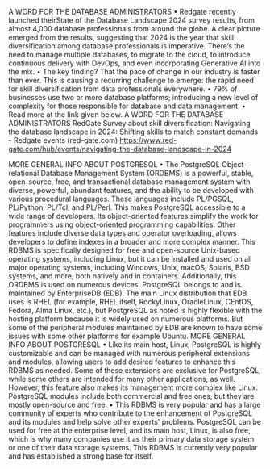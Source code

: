 A WORD FOR THE DATABASE ADMINISTRATORS
•
Redgate recently launched theirState of the Database Landscape 2024 survey results, from almost 4,000 database professionals from around the globe. A clear picture emerged from the results, suggesting that 2024 is the year that skill diversification among database professionals is imperative. There’s the need to manage multiple databases, to migrate to the cloud, to introduce continuous delivery with DevOps, and even incorporating Generative AI into the mix.
•
The key finding? That the pace of change in our industry is faster than ever. This is causing a recurring challenge to emerge: the rapid need for skill diversification from data professionals everywhere.
•
79% of businesses use two or more database platforms; introducing a new level of complexity for those responsible for database and data management.
•
Read more at the link given below.
A WORD FOR THE DATABASE ADMINISTRATORS
RedGate Survey about skill diversification:
Navigating the database landscape in 2024: Shifting skills to match constant demands - Redgate events (red-gate.com)
https://www.red-gate.com/hub/events/navigating-the-database-landscape-in-2024




MORE GENERAL INFO ABOUT POSTGRESQL
•
The PostgreSQL Object-relational Database Management System (ORDBMS) is a powerful, stable, open-source, free, and transactional database management system with diverse, powerful, abundant features, and the ability to be developed with various procedural languages. These languages include PL/PGSQL, PL/Python, PL/Tcl, and PL/Perl. This makes PostgreSQL accessible to a wide range of developers. Its object-oriented features simplify the work for programmers using object-oriented programming capabilities. Other features include diverse data types and operator overloading, allows developers to define indexes in a broader and more complex manner. This RDBMS is specifically designed for free and open-source Unix-based operating systems, including Linux, but it can be installed and used on all major operating systems, including Windows, Unix, macOS, Solaris, BSD systems, and more, both natively and in containers. Additionally, this ORDBMS is used on numerous devices. PostgreSQL belongs to and is maintained by EnterpriseDB (EDB). The main Linux distribution that EDB uses is RHEL (for example, RHEL itself, RockyLinux, OracleLinux, CEntOS, Fedora, Alma Linux, etc.), but PostgreSQL as noted is highly flexible with the hosting platform because it is widely used on numerous platforms. But some of the peripheral modules maintained by EDB are known to have some issues with some other platforms for example Ubuntu.
MORE GENERAL INFO ABOUT POSTGRESQL
•
Like its main host, Linux, PostgreSQL is highly customizable and can be managed with numerous peripheral extensions and modules, allowing users to add desired features to enhance this RDBMS as needed. Some of these extensions are exclusive for PostgreSQL, while some others are intended for many other applications, as well. However, this feature also makes its management more complex like Linux. PostgreSQL modules include both commercial and free ones, but they are mostly open-source and free.
•
This RDBMS is very popular and has a large community of experts who contribute to the enhancement of PostgreSQL and its modules and help solve other experts' problems. PostgreSQL can be used for free at the enterprise level, and its main host, Linux, is also free, which is why many companies use it as their primary data storage system or one of their data storage systems. This RDBMS is currently very popular and has established a strong base for itself.
